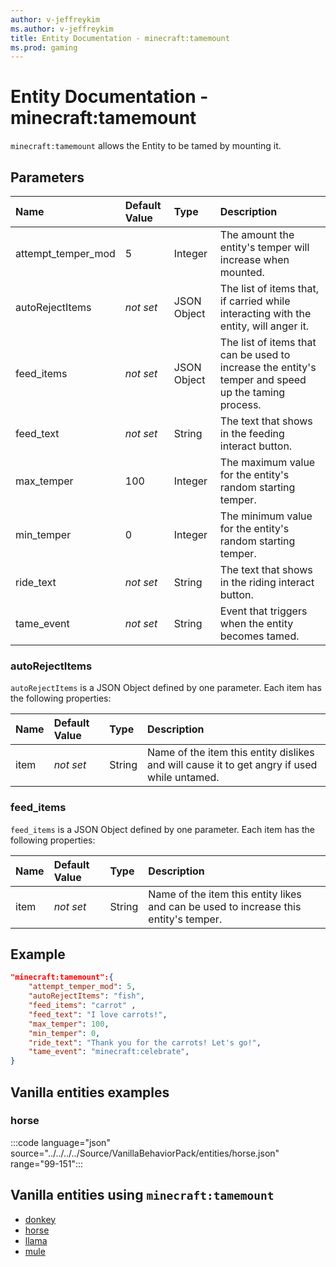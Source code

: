 ```yaml
---
author: v-jeffreykim
ms.author: v-jeffreykim
title: Entity Documentation - minecraft:tamemount
ms.prod: gaming
---
```


# Entity Documentation - minecraft:tamemount

`minecraft:tamemount` allows the Entity to be tamed by mounting it.

## Parameters

|Name |Default Value  |Type  |Description  |
|:----------|:----------|:----------|:----------|
| attempt_temper_mod| 5| Integer| The amount the entity's temper will increase when mounted. |
| autoRejectItems| *not set*| JSON Object| The list of items that, if carried while interacting with the entity, will anger it.|
| feed_items| *not set*| JSON Object| The list of items that can be used to increase the entity's temper and speed up the taming process.|
| feed_text| *not set*| String| The text that shows in the feeding interact button. |
| max_temper| 100| Integer| The maximum value for the entity's random starting temper. |
| min_temper| 0| Integer| The minimum value for the entity's random starting temper. |
| ride_text| *not set*| String| The text that shows in the riding interact button. |
| tame_event| *not set*| String| Event that triggers when the entity becomes tamed. |

### autoRejectItems

`autoRejectItems` is a JSON Object defined by one parameter. Each item has the following properties:

| Name| Default Value| Type| Description |
|:-----------|:-----------|:-----------|:-----------|
| item| *not set*| String| Name of the item this entity dislikes and will cause it to get angry if used while untamed. |

### feed_items

`feed_items` is a JSON Object defined by one parameter. Each item has the following properties:

| Name| Default Value| Type| Description |
|:-----------|:-----------|:-----------|:-----------|
| item| *not set*| String| Name of the item this entity likes and can be used to increase this entity's temper. |

## Example

```json
"minecraft:tamemount":{
    "attempt_temper_mod": 5,
    "autoRejectItems": "fish",
    "feed_items": "carrot" ,
    "feed_text": "I love carrots!",
    "max_temper": 100,
    "min_temper": 0,
    "ride_text": "Thank you for the carrots! Let's go!",
    "tame_event": "minecraft:celebrate",
}
```

## Vanilla entities examples

### horse

:::code language="json" source="../../../../Source/VanillaBehaviorPack/entities/horse.json" range="99-151":::

## Vanilla entities using `minecraft:tamemount`

- [donkey](../../../../Source/VanillaBehaviorPack_Snippets/entities/donkey.md)
- [horse](../../../../Source/VanillaBehaviorPack_Snippets/entities/horse.md)
- [llama](../../../../Source/VanillaBehaviorPack_Snippets/entities/llama.md)
- [mule](../../../../Source/VanillaBehaviorPack_Snippets/entities/mule.md)